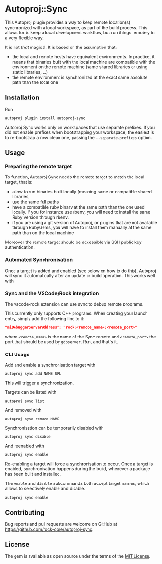 # Autoproj::Sync

This Autoproj plugin provides a way to keep remote location(s) synchronized
with a local workspace, as part of the build process. This allows for to keep
a local development workflow, but run things remotely in a very flexible way.

It is not *that* magical. It is based on the assumption that:
- the local and remote hosts have equivalent environments. In practice, it means
  that binaries built with the local machine are compatible with the environment
  on the remote machine (same shared libraries or using static libraries, ...)
- the remote environment is synchronized at the exact same absolute path than
  the local one

## Installation

Run

```
autoproj plugin install autoproj-sync
```

Autoproj Sync works only on workspaces that use separate prefixes. If you did
not enable prefixes when bootstrapping your workspace, the easiest is to
re-bootstrap a new clean one, passing the `--separate-prefixes` option.

## Usage

### Preparing the remote target

To function, Autoproj Sync needs the remote target to match the local target, that is:

- allow to run binaries built locally (meaning same or compatible shared libraries)
- use the same full paths
- have a compatible ruby binary at the same path than the one used locally. If you
  for instance use rbenv, you will need to install the same Ruby version through rbenv.
- if you are using a git version of Autoproj, or plugins that are not available through
  RubyGems, you will have to install them manually at the same path than on the local
  machine

Moreover the remote target should be accessible via SSH public key authentication.

### Automated Synchronisation

Once a target is added and enabled (see below on how to do this), Autoproj will sync
it automatically after an update or build operation. This works well with

### Sync and the VSCode/Rock integration

The vscode-rock extension can use sync to debug remote programs.

This currently only supports C++ programs. When creating your launch entry, simply
add the following line to it:

~~~json
"miDebuggerServerAddress": "rock:<remote_name>:<remote_port>"
~~~

where `<remote_name>` is the name of the Sync remote and `<remote_port>` the
port that should be used by `gdbserver`. Run, and that's it.

### CLI Usage

Add and enable a synchronisation target with

```
autoproj sync add NAME URL
```

This will trigger a synchronization.

Targets can be listed with

```
autoproj sync list
```

And removed with

```
autoproj sync remove NAME
```

Synchronisation can be temporarily disabled with

```
autoproj sync disable
```

And reenabled with

```
autoproj sync enable
```

Re-enabling a target will force a synchronisation to occur. Once a target is
enabled, synchronisation happens during the build, whenever a package has
been built and installed.

The `enable` and `disable` subcommands both accept target names, which allows
to selectively enable and disable.

```
autoproj sync enable
```

## Contributing

Bug reports and pull requests are welcome on GitHub at https://github.com/rock-core/autoproj-sync.

## License

The gem is available as open source under the terms of the [MIT License](https://opensource.org/licenses/MIT).
